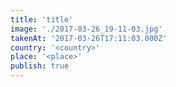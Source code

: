 ```yaml
---
title: 'title'
image: './2017-03-26_19-11-03.jpg'
takenAt: '2017-03-26T17:11:03.000Z'
country: '<country>'
place: '<place>'
publish: true
---
```

